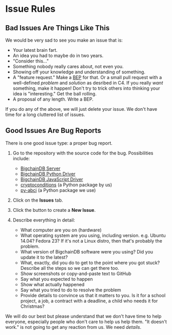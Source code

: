 # Issue Rules

## Bad Issues Are Things Like This

We would be very sad to see you make an issue that is:

- Your latest brain fart.
- An idea you had to maybe do in two years.
- "Consider this..."
- Something nobody really cares about, not even you.
- Showing off your knowledge and understanding of something.
- A "feature request." Make a [BEP](write-a-bep.html) for that. Or a small pull request with a well-defined _problem_ and _solution_ as desribed in C4. If you really _want_ something, make it happen! Don't try to trick others into thinking your idea is "interesting." Get the ball rolling.
- A proposal of any length. Write a BEP.

If you do any of the above, we will just delete your issue. We don't have time for a long cluttered list of issues.


## Good Issues Are Bug Reports

There is one good issue type: a proper bug report.

1. Go to the repository with the source code for the bug. Possibilities include:

   - [BigchainDB Server](https://github.com/bigchaindb/bigchaindb)
   - [BigchainDB Python Driver](https://github.com/bigchaindb/bigchaindb-driver)
   - [BigchainDB JavaScript Driver](https://github.com/bigchaindb/js-bigchaindb-driver)
   - [cryptoconditions](https://github.com/bigchaindb/cryptoconditions) (a Python package by us)
   - [py-abci](https://github.com/davebryson/py-abci) (a Python package we use)

1. Click on the **Issues** tab.
1. Click the button to create a **New Issue**.
1. Describe everything in detail:

   - What computer are you on (hardware)
   - What operating system are you using, including version. e.g. Ubuntu 14.04? Fedora 23? If it's not a Linux distro, then that's probably the problem.
   - What version of BigchainDB software were you using? Did you update it to the latest?
   - What, exactly, did you do to get to the point where you got stuck? Describe all the steps so we can get there too.
   - Show screenshots or copy-and-paste text to GitHub
   - Say what you expected to happen
   - Show what actually happened
   - Say what you tried to do to resolve the problem
   - Provide details to convince us that it matters to you. Is it for a school project, a job, a contract with a deadline, a child who needs it for Christmas?

We will do our best but please understand that we don't have time to help everyone, especially people who don't care to help us help them. "It doesn't work." is not going to get any reaction from us. We need _details_.
